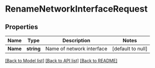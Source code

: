 # RenameNetworkInterfaceRequest

## Properties
Name | Type | Description | Notes
------------ | ------------- | ------------- | -------------
**Name** | **string** | Name of network interface | [default to null]

[[Back to Model list]](../README.md#documentation-for-models) [[Back to API list]](../README.md#documentation-for-api-endpoints) [[Back to README]](../README.md)


